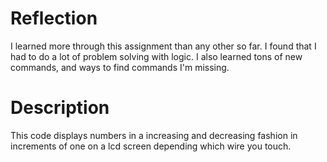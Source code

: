 # Reflection
I learned more through this assignment than any other so far. I found that I
had to do a lot of problem solving with logic. I also learned tons of new commands, and ways to find commands I'm missing.
# Description
This code displays numbers in a increasing and decreasing fashion in increments of one on a lcd screen depending which wire you touch.
